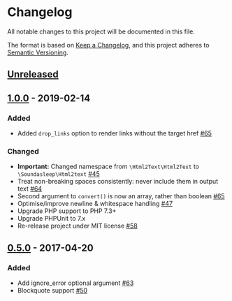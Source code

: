 # Changelog
All notable changes to this project will be documented in this file.

The format is based on [Keep a Changelog](https://keepachangelog.com/en/1.0.0/),
and this project adheres to [Semantic Versioning](https://semver.org/spec/v2.0.0.html).

## [Unreleased]

## [1.0.0] - 2019-02-14
### Added
- Added `drop_links` option to render links without the target href [#65](https://github.com/soundasleep/html2text/pull/65)

### Changed
- **Important:** Changed namespace from `\Html2Text\Html2Text` to `\Soundasleep\Html2text` [#45](https://github.com/soundasleep/html2text/issues/45)
- Treat non-breaking spaces consistently: never include them in output text [#64](https://github.com/soundasleep/html2text/pull/64)
- Second argument to `convert()` is now an array, rather than boolean [#65](https://github.com/soundasleep/html2text/pull/65)
- Optimise/improve newline & whitespace handling [#47](https://github.com/soundasleep/html2text/pull/47)
- Upgrade PHP support to PHP 7.3+
- Upgrade PHPUnit to 7.x
- Re-release project under MIT license [#58](https://github.com/soundasleep/html2text/issues/58)

## [0.5.0] - 2017-04-20
### Added
- Add ignore_error optional argument [#63](https://github.com/soundasleep/html2text/pull/63)
- Blockquote support [#50](https://github.com/soundasleep/html2text/pull/50)

[Unreleased]: https://github.com/soundasleep/html2text/compare/1.0.0...HEAD
[1.0.0]: https://github.com/soundasleep/html2text/compare/0.5.0...1.0.0
[0.5.0]: https://github.com/soundasleep/html2text/compare/0.5.0...0.3.4
